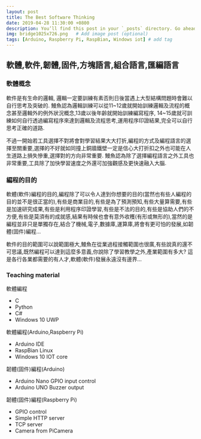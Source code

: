 ```yaml
---
layout: post
title: The Best Software Thinking
date: 2019-04-28 11:30:00 +0800
description: You’ll find this post in your `_posts` directory. Go ahead and edit it and re-build the site to see your changes. # Add post description (optional)
img: bridge1025x726.png   # Add image post (optional)
tags: [Arduino, Raspberry Pi, RaspBian, Windows iot] # add tag
---
```

## 軟體,軟件,韌體,固件,方塊語言,組合語言,匯編語言

### 軟體概念
軟件是有生命的邏輯, 邏輯一定要訓練有素否則日後當遇上大型結構問題時會難以自行思考及突破的. 鰻魚認為邏輯訓練可以從11~12歲就開始訓練邏輯及流程的概念甚至邏輯外的例外狀況概念,13歲以後年齡就開始訓練編寫程序, 14~15歲就可訓練如何自行透過編寫程序來達到邏輯及流程思考,運用程序印證結果,完全可以自行思考正確的道路.

不過一開始若工具選擇不對將會對學習結果大大打折,編程的方式及編程語言的選擇至關重要,選擇的不好就如同撞上銅牆鐵壁一定是信心大打折扣之外也可能在人生道路上損失慘重,選擇對的方向非常重要. 鰻魚認為除了選擇編程語言之外工具也非常重要,工具除了加快學習速度之外還可加強觀感及更快速融入大腦.

### 編程的目的
軟體(軟件)編程的目的,編程除了可以令人達到你想要的目的(當然也有些人編程的目的並不是很正當的),有些是商業目的,有些是為了預測預知,有些大量算需要,有些是加速研究成果,有些是利用程序印證學習,有些是不法的目的,有些是協助人們的不方便,有些是莫須有的成就感,結果有時候也會有意外收穫(有形或無形的),當然的是編程並非只是單獨存在,結合了機械,電子,數據庫,運算庫,將會有更可怕的發展,如韌體(固件)編程...

軟件的目的範圍可以說範圍極大,鰻魚在從業過程接觸範圍也很廣,有些說真的還不可思議,既然編程可以達到這麼多意義,你說除了學習教學之外,產業範圍有多大? 這是各行各業都需要的有人才,軟體(軟件)發展永遠沒有邊界...

### Teaching material
軟體編程
* C
* Python
* C#
* Windows 10 UWP

軟體編程(Arduino,Raspberry Pi)
* Arduino IDE
* RaspBian Linux
* Windows 10 IOT core

韌體(固件)編程(Arduino)
* Arduino Nano GPIO input control
* Arduino UNO Buzzer output

韌體(固件)編程(Raspberry Pi)
* GPIO control
* Simple HTTP server
* TCP server
* Camera from PiCamera

